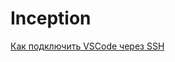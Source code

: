 # Inception

[Как подключить VSCode через SSH](https://www.digitalocean.com/community/tutorials/how-to-use-visual-studio-code-for-remote-development-via-the-remote-ssh-plugin-ru)
